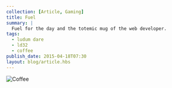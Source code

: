 ```yaml
---
collection: [Article, Gaming]
title: Fuel
summary: |
  Fuel for the day and the totemic mug of the web developer.
tags: 
  - ludum dare
  - ld32
  - coffee
publish_date: 2015-04-18T07:30
layout: blog/article.hbs
---
```


![Coffee](/media/img/fuel.jpg)
